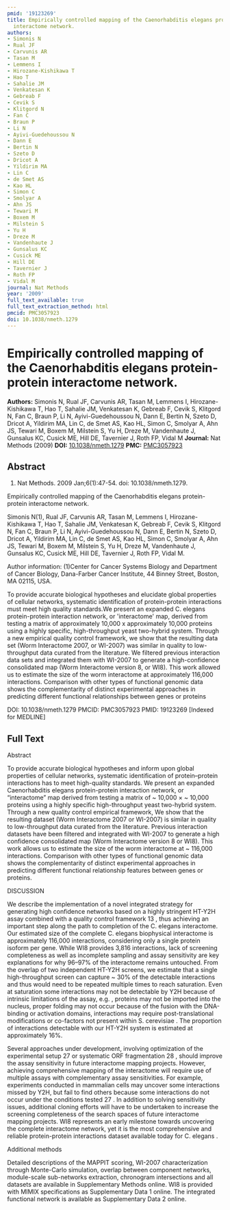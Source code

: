 ```yaml
---
pmid: '19123269'
title: Empirically controlled mapping of the Caenorhabditis elegans protein-protein
  interactome network.
authors:
- Simonis N
- Rual JF
- Carvunis AR
- Tasan M
- Lemmens I
- Hirozane-Kishikawa T
- Hao T
- Sahalie JM
- Venkatesan K
- Gebreab F
- Cevik S
- Klitgord N
- Fan C
- Braun P
- Li N
- Ayivi-Guedehoussou N
- Dann E
- Bertin N
- Szeto D
- Dricot A
- Yildirim MA
- Lin C
- de Smet AS
- Kao HL
- Simon C
- Smolyar A
- Ahn JS
- Tewari M
- Boxem M
- Milstein S
- Yu H
- Dreze M
- Vandenhaute J
- Gunsalus KC
- Cusick ME
- Hill DE
- Tavernier J
- Roth FP
- Vidal M
journal: Nat Methods
year: '2009'
full_text_available: true
full_text_extraction_method: html
pmcid: PMC3057923
doi: 10.1038/nmeth.1279
---
```


# Empirically controlled mapping of the Caenorhabditis elegans protein-protein interactome network.
**Authors:** Simonis N, Rual JF, Carvunis AR, Tasan M, Lemmens I, Hirozane-Kishikawa T, Hao T, Sahalie JM, Venkatesan K, Gebreab F, Cevik S, Klitgord N, Fan C, Braun P, Li N, Ayivi-Guedehoussou N, Dann E, Bertin N, Szeto D, Dricot A, Yildirim MA, Lin C, de Smet AS, Kao HL, Simon C, Smolyar A, Ahn JS, Tewari M, Boxem M, Milstein S, Yu H, Dreze M, Vandenhaute J, Gunsalus KC, Cusick ME, Hill DE, Tavernier J, Roth FP, Vidal M
**Journal:** Nat Methods (2009)
**DOI:** [10.1038/nmeth.1279](https://doi.org/10.1038/nmeth.1279)
**PMC:** [PMC3057923](https://www.ncbi.nlm.nih.gov/pmc/articles/PMC3057923/)

## Abstract

1. Nat Methods. 2009 Jan;6(1):47-54. doi: 10.1038/nmeth.1279.

Empirically controlled mapping of the Caenorhabditis elegans protein-protein 
interactome network.

Simonis N(1), Rual JF, Carvunis AR, Tasan M, Lemmens I, Hirozane-Kishikawa T, 
Hao T, Sahalie JM, Venkatesan K, Gebreab F, Cevik S, Klitgord N, Fan C, Braun P, 
Li N, Ayivi-Guedehoussou N, Dann E, Bertin N, Szeto D, Dricot A, Yildirim MA, 
Lin C, de Smet AS, Kao HL, Simon C, Smolyar A, Ahn JS, Tewari M, Boxem M, 
Milstein S, Yu H, Dreze M, Vandenhaute J, Gunsalus KC, Cusick ME, Hill DE, 
Tavernier J, Roth FP, Vidal M.

Author information:
(1)Center for Cancer Systems Biology and Department of Cancer Biology, 
Dana-Farber Cancer Institute, 44 Binney Street, Boston, MA 02115, USA.

To provide accurate biological hypotheses and elucidate global properties of 
cellular networks, systematic identification of protein-protein interactions 
must meet high quality standards.We present an expanded C. elegans 
protein-protein interaction network, or 'interactome' map, derived from testing 
a matrix of approximately 10,000 x approximately 10,000 proteins using a highly 
specific, high-throughput yeast two-hybrid system. Through a new empirical 
quality control framework, we show that the resulting data set (Worm Interactome 
2007, or WI-2007) was similar in quality to low-throughput data curated from the 
literature. We filtered previous interaction data sets and integrated them with 
WI-2007 to generate a high-confidence consolidated map (Worm Interactome version 
8, or WI8). This work allowed us to estimate the size of the worm interactome at 
approximately 116,000 interactions. Comparison with other types of functional 
genomic data shows the complementarity of distinct experimental approaches in 
predicting different functional relationships between genes or proteins

DOI: 10.1038/nmeth.1279
PMCID: PMC3057923
PMID: 19123269 [Indexed for MEDLINE]

## Full Text

Abstract

To provide accurate biological hypotheses and inform upon global properties of cellular networks, systematic identification of protein–protein interactions has to meet high-quality standards. We present an expanded Caenorhabditis elegans protein-protein interaction network, or “interactome” map derived from testing a matrix of ~ 10,000 × ~ 10,000 proteins using a highly specific high-throughput yeast two-hybrid system. Through a new quality control empirical framework, We show that the resulting dataset (Worm Interactome 2007 or WI-2007) is similar in quality to low-throughput data curated from the literature. Previous interaction datasets have been filtered and integrated with WI-2007 to generate a high confidence consolidated map (Worm Interactome version 8 or WI8). This work allows us to estimate the size of the worm interactome at ~ 116,000 interactions. Comparison with other types of functional genomic data shows the complementarity of distinct experimental approaches in predicting different functional relationship features between genes or proteins.

DISCUSSION

We describe the implementation of a novel integrated strategy for generating high confidence networks based on a highly stringent HT-Y2H assay combined with a quality control framework 13 , thus achieving an important step along the path to completion of the C. elegans interactome. Our estimated size of the complete C. elegans biophysical interactome is approximately 116,000 interactions, considering only a single protein isoform per gene. While WI8 provides 3,816 interactions, lack of screening completeness as well as incomplete sampling and assay sensitivity are key explanations for why 96–97% of the interactome remains untouched. From the overlap of two independent HT-Y2H screens, we estimate that a single high-throughput screen can capture ~ 30% of the detectable interactions and thus would need to be repeated multiple times to reach saturation. Even at saturation some interactions may not be detectable by Y2H because of intrinsic limitations of the assay, e.g. , proteins may not be imported into the nucleus, proper folding may not occur because of the fusion with the DNA-binding or activation domains, interactions may require post-translational modifications or co-factors not present within S. cerevisiae . The proportion of interactions detectable with our HT-Y2H system is estimated at approximately 16%.

Several approaches under development, involving optimization of the experimental setup 27 or systematic ORF fragmentation 28 , should improve the assay sensitivity in future interactome mapping projects. However, achieving comprehensive mapping of the interactome will require use of multiple assays with complementary assay sensitivities. For example, experiments conducted in mammalian cells may uncover some interactions missed by Y2H, but fail to find others because some interactions do not occur under the conditions tested 27 . In addition to solving sensitivity issues, additional cloning efforts will have to be undertaken to increase the screening completeness of the search spaces of future interactome mapping projects. WI8 represents an early milestone towards uncovering the complete interactome network, yet it is the most comprehensive and reliable protein-protein interactions dataset available today for C. elegans .

Additional methods

Detailed descriptions of the MAPPIT scoring, WI-2007 characterization through Monte-Carlo simulation, overlap between component networks, module-scale sub-networks extraction, chronogram intersections and all datasets are available in Supplementary Methods online. WI8 is provided with MIMIX specifications as Supplementary Data 1 online. The integrated functional network is available as Supplementary Data 2 online.
